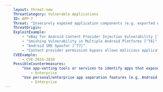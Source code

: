 ```yaml
---
    layout: threat-new
    ThreatCategory: Vulnerable Applications
    ID: APP-7
    Threat: "Insecurely exposed application components (e.g. exported Android broadcast receivers, services, activities, or content providers)"
    ThreatOrigin:
    ExploitExample:
        - "eBay for Android Content Provider Injection Vulnerability [^75]"
        - "Smishing Vulnerability in Multiple Android Platforms [^76]"
        - "Android SMS Spoofer [^77]"
        - "Content provider permission bypass allows malicious application to access data [^78]"
    CVEExample:
        - CVE-2016-2810
    PossibleCountermeasures:
        "Use app-vetting tools or services to identify apps that expose functionality to untrusted apps.":
            - Enterprise
        "Use personal/enterprise app separation features (e.g. Android for Work or Samsung KNOX Workspace) so that vulnerabilities in an enterprise app cannot be exploited by a personal app or vice versa.":
            - Enterprise
---
```

